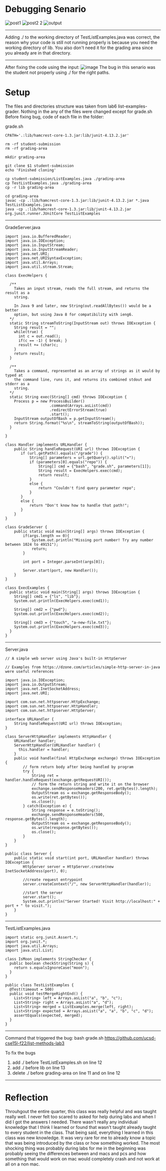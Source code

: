# Debugging Senario
![post1](https://github.com/mho04/cse15l-lab-reports/assets/130100567/3137c6e1-d220-458e-b478-f39015c9114f)
![post2 2](https://github.com/mho04/cse15l-lab-reports/assets/130100567/80934605-a8de-4f78-91d0-e5fcb922b76d)
![output](https://github.com/mho04/cse15l-lab-reports/assets/130100567/97da4cc7-4bc9-48f4-a99c-c074aebff9c2)

---

Adding ./ to the working directory of TestListExamples.java was correct, the reason why your code is still not running properly is because you need the working directory of lib. You also don't need it for the grading area since you already are in that directory. 

---
After fixing the code using the input:
![image](https://github.com/mho04/cse15l-lab-reports/assets/130100567/bc6b27ae-4c11-49d6-a4b6-ca53d18059fd)
The bug in this senario was the student not properly using ./ for the right paths.


# Setup
The files and directories structure was taken from lab6 list-examples-grader. Nothing in the any of the files were changed except for grade.sh
Before fixing bug, code of each file in the folder:

grade.sh
```
CPATH='.:lib/hamcrest-core-1.3.jar:lib/junit-4.13.2.jar'

rm -rf student-submission
rm -rf grading-area

mkdir grading-area

git clone $1 student-submission
echo 'Finished cloning'

cp student-submission/ListExamples.java ./grading-area
cp TestListExamples.java ./grading-area
cp -r lib grading-area

cd grading-area
javac -cp .:lib/hamcrest-core-1.3.jar:lib/junit-4.13.2.jar *.java TestListExamples.java
java -cp .:lib/hamcrest-core-1.3.jar:lib/junit-4.13.2.jar org.junit.runner.JUnitCore TestListExamples
```
---
GradeServer.java
```
import java.io.BufferedReader;
import java.io.IOException;
import java.io.InputStream;
import java.io.InputStreamReader;
import java.net.URI;
import java.net.URISyntaxException;
import java.util.Arrays;
import java.util.stream.Stream;

class ExecHelpers {

  /**
    Takes an input stream, reads the full stream, and returns the result as a
    string.

    In Java 9 and later, new String(out.readAllBytes()) would be a better
    option, but using Java 8 for compatibility with ieng6.
  */
  static String streamToString(InputStream out) throws IOException {
    String result = "";
    while(true) {
      int c = out.read();
      if(c == -1) { break; }
      result += (char)c;
    }
    return result;
  }

  /**
    Takes a command, represented as an array of strings as it would by typed at
    the command line, runs it, and returns its combined stdout and stderr as a
    string.
  */
  static String exec(String[] cmd) throws IOException {
    Process p = new ProcessBuilder()
                    .command(Arrays.asList(cmd))
                    .redirectErrorStream(true)
                    .start();
    InputStream outputOfBash = p.getInputStream();
    return String.format("%s\n", streamToString(outputOfBash));
  }

}

class Handler implements URLHandler {
    public String handleRequest(URI url) throws IOException {
       if (url.getPath().equals("/grade")) {
           String[] parameters = url.getQuery().split("=");
           if (parameters[0].equals("repo")) {
               String[] cmd = {"bash", "grade.sh", parameters[1]};
               String result = ExecHelpers.exec(cmd);
               return result;
           }
           else {
               return "Couldn't find query parameter repo";
           }
       }
       else {
           return "Don't know how to handle that path!";
       }
    }
}

class GradeServer {
    public static void main(String[] args) throws IOException {
        if(args.length == 0){
            System.out.println("Missing port number! Try any number between 1024 to 49151");
            return;
        }

        int port = Integer.parseInt(args[0]);

        Server.start(port, new Handler());
    }
}

class ExecExamples {
  public static void main(String[] args) throws IOException {
    String[] cmd1 = {"ls", "lib"};
    System.out.println(ExecHelpers.exec(cmd1));

    String[] cmd2 = {"pwd"};
    System.out.println(ExecHelpers.exec(cmd2));

    String[] cmd3 = {"touch", "a-new-file.txt"};
    System.out.println(ExecHelpers.exec(cmd3));
  }
}
```
---
Server.java 
```
// A simple web server using Java's built-in HttpServer

// Examples from https://dzone.com/articles/simple-http-server-in-java were useful references

import java.io.IOException;
import java.io.OutputStream;
import java.net.InetSocketAddress;
import java.net.URI;

import com.sun.net.httpserver.HttpExchange;
import com.sun.net.httpserver.HttpHandler;
import com.sun.net.httpserver.HttpServer;

interface URLHandler {
    String handleRequest(URI url) throws IOException;
}

class ServerHttpHandler implements HttpHandler {
    URLHandler handler;
    ServerHttpHandler(URLHandler handler) {
      this.handler = handler;
    }
    public void handle(final HttpExchange exchange) throws IOException {
        // form return body after being handled by program
        try {
            String ret = handler.handleRequest(exchange.getRequestURI());
            // form the return string and write it on the browser
            exchange.sendResponseHeaders(200, ret.getBytes().length);
            OutputStream os = exchange.getResponseBody();
            os.write(ret.getBytes());
            os.close();
        } catch(Exception e) {
            String response = e.toString();
            exchange.sendResponseHeaders(500, response.getBytes().length);
            OutputStream os = exchange.getResponseBody();
            os.write(response.getBytes());
            os.close();
        }
    }
}

public class Server {
    public static void start(int port, URLHandler handler) throws IOException {
        HttpServer server = HttpServer.create(new InetSocketAddress(port), 0);

        //create request entrypoint
        server.createContext("/", new ServerHttpHandler(handler));

        //start the server
        server.start();
        System.out.println("Server Started! Visit http://localhost:" + port + " to visit.");
    }
}
```
---
TestListExamples.java
```
import static org.junit.Assert.*;
import org.junit.*;
import java.util.Arrays;
import java.util.List;

class IsMoon implements StringChecker {
  public boolean checkString(String s) {
    return s.equalsIgnoreCase("moon");
  }
}

public class TestListExamples {
  @Test(timeout = 500)
  public void testMergeRightEnd() {
    List<String> left = Arrays.asList("a", "b", "c");
    List<String> right = Arrays.asList("a", "d");
    List<String> merged = ListExamples.merge(left, right);
    List<String> expected = Arrays.asList("a", "a", "b", "c", "d");
    assertEquals(expected, merged);
  }
}

```
---
Command that triggered the bug: bash grade.sh https://github.com/ucsd-cse15l-f22/list-methods-lab3

To fix the bugs
1. add ./ before TestListExamples.sh on line 12
2. add ./ before lib on line 13
3. delete ./ before grading-area on line 11 and on line 12

---
# Reflection
Throuhgout the entire quarter, this class was really helpful and was taught really well. I never felt too scared to asked for help during labs and when I did I got the answers I needed. There wasn't really any individual knowledge that I think I learned or found that wasn't taught already taught to every student in the class. That being said, everything I learned in this class was new knowledge. It was very rare for me to already know a topic that was being introduced by the class or how something worked. The most shocking thing was probably during labs for me in the beginning was probably seeing the differences between and macs and pcs and how something that would work on mac would completely crash and not work at all on a non mac. 


